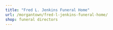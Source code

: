 ```yaml
---
title: "Fred L. Jenkins Funeral Home"
url: /morgantown/fred-l-jenkins-funeral-home/
shop: funeral directors
---
```

